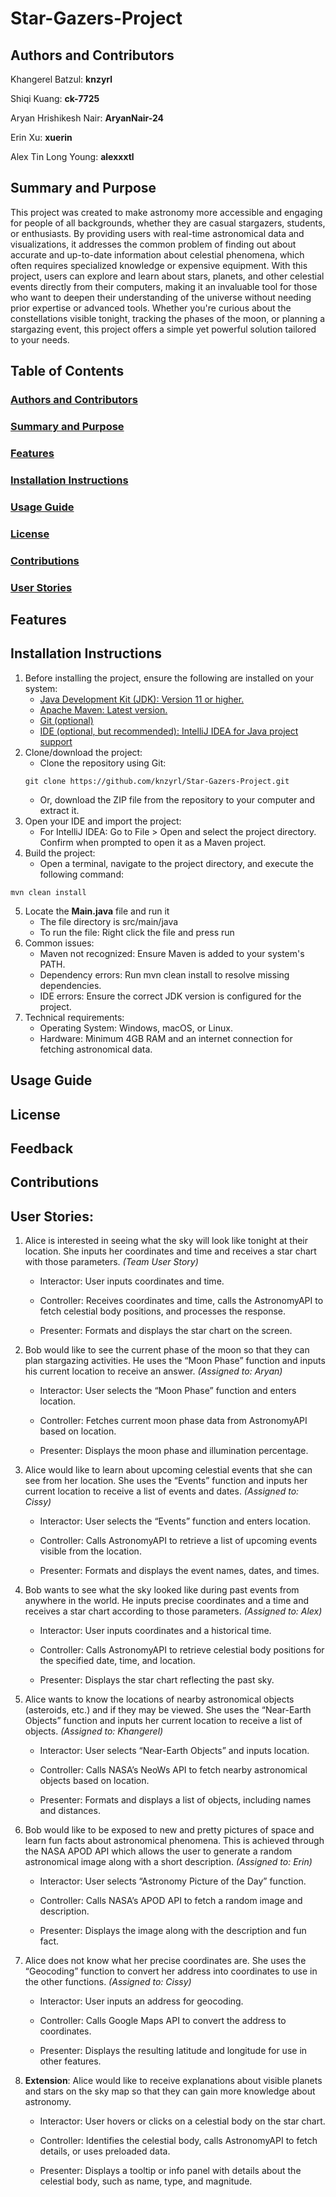 # Star-Gazers-Project
## Authors and Contributors
Khangerel Batzul: **knzyrl**

Shiqi Kuang: **ck-7725**

Aryan Hrishikesh Nair: **AryanNair-24**

Erin Xu: **xuerin**

Alex Tin Long Young: **alexxxtl**

## Summary and Purpose
This project was created to make astronomy more accessible and engaging for people of all backgrounds, whether they are casual stargazers, students, or enthusiasts. By providing users with real-time astronomical data and visualizations, it addresses the common problem of finding out about accurate and up-to-date information about celestial phenomena, which often requires specialized knowledge or expensive equipment. With this project, users can explore and learn about stars, planets, and other celestial events directly from their computers, making it an invaluable tool for those who want to deepen their understanding of the universe without needing prior expertise or advanced tools. Whether you're curious about the constellations visible tonight, tracking the phases of the moon, or planning a stargazing event, this project offers a simple yet powerful solution tailored to your needs.

## Table of Contents
### [Authors and Contributors](#authors-and-contributors)
### [Summary and Purpose](#summary-and-purpose)
### [Features](#features)
### [Installation Instructions](#installation-instructions)
### [Usage Guide](#usage-guide)
### [License](#license)
### [Contributions](#contributions)
### [User Stories](#user-stories)

## Features 

## Installation Instructions
1. Before installing the project, ensure the following are installed on your system:
   - [Java Development Kit (JDK): Version 11 or higher.](https://www.oracle.com/java/technologies/downloads/#java11?er=221886)
   - [Apache Maven: Latest version.](https://maven.apache.org/download.cgi)
   - [Git (optional)](https://git-scm.com/)
   - [IDE (optional, but recommended): IntelliJ IDEA for Java project support](https://www.jetbrains.com/idea/download/?section=mac)
2. Clone/download the project:
   - Clone the repository using Git:
   ```
   git clone https://github.com/knzyrl/Star-Gazers-Project.git
   ```
   - Or, download the ZIP file from the repository to your computer and extract it.
3. Open your IDE and import the project:
   - For IntelliJ IDEA:
Go to File > Open and select the project directory.
Confirm when prompted to open it as a Maven project.
4. Build the project:
   - Open a terminal, navigate to the project directory, and execute the following command:
```
mvn clean install
```
5. Locate the **Main.java** file and run it
   - The file directory is src/main/java
   - To run the file: Right click the file and press run
6. Common issues:
   - Maven not recognized: Ensure Maven is added to your system's PATH.
   - Dependency errors: Run mvn clean install to resolve missing dependencies.
   - IDE errors: Ensure the correct JDK version is configured for the project.
7. Technical requirements:
   - Operating System: Windows, macOS, or Linux.
   - Hardware: Minimum 4GB RAM and an internet connection for fetching astronomical data.

## Usage Guide

## License

## Feedback

## Contributions

## User Stories:

1. Alice is interested in seeing what the sky will look like tonight at their location. She inputs her coordinates and time and receives a star chart with those parameters. _(Team User Story)_

   - Interactor: User inputs coordinates and time.

   - Controller: Receives coordinates and time, calls the AstronomyAPI to fetch celestial body positions, and processes the response.

   - Presenter: Formats and displays the star chart on the screen.
   
2. Bob would like to see the current phase of the moon so that they can plan stargazing activities. He uses the “Moon Phase” function and inputs his current location to receive an answer. _(Assigned to: Aryan)_

   - Interactor: User selects the “Moon Phase” function and enters location.

   - Controller: Fetches current moon phase data from AstronomyAPI based on location.
     
   - Presenter: Displays the moon phase and illumination percentage.
   
3. Alice would like to learn about upcoming celestial events that she can see from her location. She uses the “Events” function and inputs her current location to receive a list of events and dates. _(Assigned to: Cissy)_

   - Interactor: User selects the “Events” function and enters location.

   - Controller: Calls AstronomyAPI to retrieve a list of upcoming events visible from the location.

   - Presenter: Formats and displays the event names, dates, and times.
   
4. Bob wants to see what the sky looked like during past events from anywhere in the world. He inputs precise coordinates and a time and receives a star chart according to those parameters. _(Assigned to: Alex)_

   - Interactor: User inputs coordinates and a historical time.

   - Controller: Calls AstronomyAPI to retrieve celestial body positions for the specified date, time, and location.

   - Presenter: Displays the star chart reflecting the past sky.
   
5. Alice wants to know the locations of nearby astronomical objects (asteroids, etc.) and if they may be viewed. She uses the “Near-Earth Objects” function and inputs her current location to receive a list of objects. _(Assigned to: Khangerel)_

   - Interactor: User selects “Near-Earth Objects” and inputs location.

   - Controller: Calls NASA’s NeoWs API to fetch nearby astronomical objects based on location.
     
   - Presenter: Formats and displays a list of objects, including names and distances.
   
6. Bob would like to be exposed to new and pretty pictures of space and learn fun facts about astronomical phenomena. This is achieved through the NASA APOD API which allows the user to generate a random astronomical image along with a short description. _(Assigned to: Erin)_

   - Interactor: User selects “Astronomy Picture of the Day” function.

   - Controller: Calls NASA’s APOD API to fetch a random image and description.

   - Presenter: Displays the image along with the description and fun fact.
   
7. Alice does not know what her precise coordinates are. She uses the “Geocoding” function to convert her address into coordinates to use in the other functions. _(Assigned to: Cissy)_

    - Interactor: User inputs an address for geocoding.

   - Controller: Calls Google Maps API to convert the address to coordinates.

   - Presenter: Displays the resulting latitude and longitude for use in other features.
   
8. **Extension**: Alice would like to receive explanations about visible planets and stars on the sky map so that they can gain more knowledge about astronomy.

   - Interactor: User hovers or clicks on a celestial body on the star chart.

   - Controller: Identifies the celestial body, calls AstronomyAPI to fetch details, or uses preloaded data.

   - Presenter: Displays a tooltip or info panel with details about the celestial body, such as name, type, and magnitude.
   
